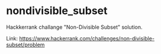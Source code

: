 # nondivisible_subset

Hackkerrank challange "Non-Divisible Subset" solution.

Link: https://www.hackerrank.com/challenges/non-divisible-subset/problem
